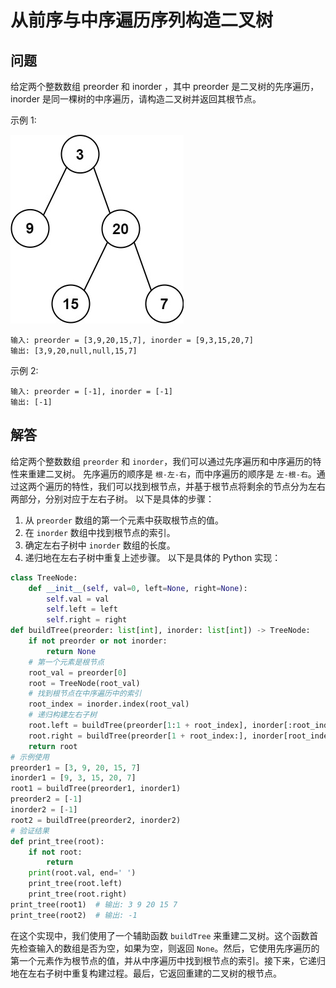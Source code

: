 # 从前序与中序遍历序列构造二叉树
## 问题
给定两个整数数组 preorder 和 inorder ，其中 preorder 是二叉树的先序遍历， inorder 是同一棵树的中序遍历，请构造二叉树并返回其根节点。



示例 1:

![F%i](pic/105_1.png)
```
输入: preorder = [3,9,20,15,7], inorder = [9,3,15,20,7]
输出: [3,9,20,null,null,15,7]
```
示例 2:
```
输入: preorder = [-1], inorder = [-1]
输出: [-1]
```
## 解答
给定两个整数数组 `preorder` 和 `inorder`，我们可以通过先序遍历和中序遍历的特性来重建二叉树。
先序遍历的顺序是 `根-左-右`，而中序遍历的顺序是 `左-根-右`。通过这两个遍历的特性，我们可以找到根节点，并基于根节点将剩余的节点分为左右两部分，分别对应于左右子树。
以下是具体的步骤：
1. 从 `preorder` 数组的第一个元素中获取根节点的值。
2. 在 `inorder` 数组中找到根节点的索引。
3. 确定左右子树中 `inorder` 数组的长度。
4. 递归地在左右子树中重复上述步骤。
以下是具体的 Python 实现：
```python
class TreeNode:
    def __init__(self, val=0, left=None, right=None):
        self.val = val
        self.left = left
        self.right = right
def buildTree(preorder: list[int], inorder: list[int]) -> TreeNode:
    if not preorder or not inorder:
        return None
    # 第一个元素是根节点
    root_val = preorder[0]
    root = TreeNode(root_val)
    # 找到根节点在中序遍历中的索引
    root_index = inorder.index(root_val)
    # 递归构建左右子树
    root.left = buildTree(preorder[1:1 + root_index], inorder[:root_index])
    root.right = buildTree(preorder[1 + root_index:], inorder[root_index + 1:])
    return root
# 示例使用
preorder1 = [3, 9, 20, 15, 7]
inorder1 = [9, 3, 15, 20, 7]
root1 = buildTree(preorder1, inorder1)
preorder2 = [-1]
inorder2 = [-1]
root2 = buildTree(preorder2, inorder2)
# 验证结果
def print_tree(root):
    if not root:
        return
    print(root.val, end=' ')
    print_tree(root.left)
    print_tree(root.right)
print_tree(root1)  # 输出: 3 9 20 15 7
print_tree(root2)  # 输出: -1
```
在这个实现中，我们使用了一个辅助函数 `buildTree` 来重建二叉树。这个函数首先检查输入的数组是否为空，如果为空，则返回 `None`。然后，它使用先序遍历的第一个元素作为根节点的值，并从中序遍历中找到根节点的索引。接下来，它递归地在左右子树中重复构建过程。最后，它返回重建的二叉树的根节点。

